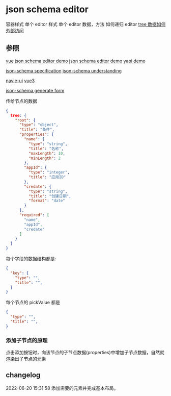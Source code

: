 # json schema editor

容器样式
单个 editor 样式
单个 editor 数据，方法
如何递归 editor
[tree 数据如何外部访问](https://github.com/zyqwst/json-schema-editor-vue/blob/master/examples/App.vue)

## 参照

[vue json schema editor demo](https://github.com/zyqwst/json-schema-editor-vue/blob/master/packages/json-schema-editor/main.vue)
[json schema editor demo](http://json-schema-editor.sviip.com)
[yapi demo](http://yapi.smart-xwork.cn/doc/documents/mock.html#%E6%96%B9%E5%BC%8F2.-json-schema)

[json-schema specification](https://json-schema.org/specification-links.html#2020-12)
[json-schema understanding](http://json-schema.org/understanding-json-schema/index.html)

[navie-ui](https://www.naiveui.com/zh-CN/os-theme/components/space)
[vue3](https://v3.cn.vuejs.org/api/sfc-style.html#%E7%8A%B6%E6%80%81%E9%A9%B1%E5%8A%A8%E7%9A%84%E5%8A%A8%E6%80%81-css)

[json-schema generate form](https://zhuanlan.zhihu.com/p/171811326)

传给节点的数据

```json
{
  tree: {
    "root": {
      "type": "object",
      "title": "条件",
      "properties": {
        "name": {
          "type": "string",
          "title": "名称",
          "maxLength": 10,
          "minLength": 2
        },
        "appId": {
          "type": "integer",
          "title": "应用ID"
        },
        "credate": {
          "type": "string",
          "title": "创建日期",
          "format": "date"
        }
      },
      "required": [
        "name",
        "appId",
        "credate"
      ]
    }
  }
}
```

每个字段的数据结构都是:

```json
{
  "key": {
    "type": "",
    "title": "",
  }
}

```

每个节点的 pickValue 都是

```json
{
  "type": "",
  "title": "",
}
```

### 添加子节点的原理

点击添加按钮时，向该节点的子节点数据(properties)中增加子节点数据，自然就渲染出子节点的元素

## changelog

2022-06-20 15:31:58 添加需要的元素并完成基本布局。
